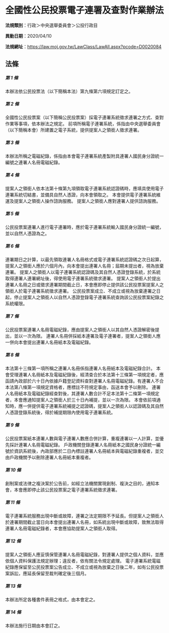# 全國性公民投票電子連署及查對作業辦法

**法規類別**：行政＞中央選舉委員會＞公投行政目

**異動日期**：2020/04/10  

**法規網址**：https://law.moj.gov.tw/LawClass/LawAll.aspx?pcode=D0020084





## 法條
##### 第 1 條
本辦法依公民投票法（以下簡稱本法）第九條第六項規定訂定之。

##### 第 2 條
全國性公民投票案（以下簡稱公民投票案）採電子連署系統徵求連署之方式、查對作業等事項，依本辦法之規定。
前項所稱電子連署系統，係指由中央選舉委員會（以下簡稱本會）所建置之電子系統，提供提案人之領銜人徵求連署。

##### 第 3 條
本辦法所稱之電磁紀錄，係指由本會電子連署系統產製附具連署人國民身分證統一編號之連署人名冊電磁紀錄。

##### 第 4 條
提案人之領銜人依本法第十條第九項領取電子連署系統認證碼時，應填具使用電子連署系統切結書，並備具自然人憑證，向本會領取之。
本會提供電子連署系統維運及提案人之領銜人操作諮詢服務。
提案人之領銜人應對連署人提供諮詢服務。

##### 第 5 條
公民投票案連署人進行電子連署時，應於電子連署系統輸入國民身分證統一編號，並以自然人憑證為之。

##### 第 6 條
連署期日之計算，以最先領取連署人名冊格式或電子連署系統認證碼之次日起算，提案人之領銜人應於六個月內，向本會提出連署人名冊；屆期未提出者，視為放棄連署。
提案人之領銜人以電子連署系統認證碼及其自然人憑證登錄系統，於系統取得連署人連署網址後，得使用電子連署系統徵求連署。
提案人之領銜人於提出連署人名冊之日或徵求連署期間截止日，本會應即停止提供該公民投票案提案人之領銜人於電子連署系統徵求連署。
公民投票案成立、不成立或視為放棄連署之日起，停止提案人之領銜人以自然人憑證登錄電子連署系統查詢該公民投票案紀錄之系統權限。

##### 第 7 條
公民投票案連署人名冊電磁紀錄，應由提案人之領銜人以其自然人憑證解密後提出，並以一次為限。
連署人名冊併採紙本連署及電子連署者，提案人之領銜人應一併向本會提出連署人名冊紙本及電磁紀錄。

##### 第 8 條
本法第十三條第一項所稱之連署人名冊係指連署人名冊紙本及電磁紀錄合計。
本會受理連署人名冊紙本及電磁紀錄後，經清查合於本法第十三條第一項規定者，應函請內政部於六十日內依據戶籍登記資料查對連署人名冊電磁紀錄。有連署人不合本法第八條第一項規定資格者，應標註不符規定事由，函送本會予以刪除。
連署人名冊紙本及電磁紀錄經查對後，其連署人數合計不足本法第十二條第一項規定者，本會應通知提案人之領銜人於三十日內補提，並以一次為限。
本會依前項通知時，應一併提供電子連署系統補提之認證碼，提案人之領銜人以認證碼及其自然人憑證登錄系統後，得於補提期限內使用電子連署系統。

##### 第 9 條
公民投票案紙本連署人數與電子連署人數應合併計算，重複連署以一人計算，並優先採計連署人名冊電磁紀錄。
戶政機關登錄連署人名冊紙本之國民身分證統一編號於資訊系統後，內政部應於二日內標註連署人名冊紙本與電磁紀錄重複者，並交由戶政機關予以刪除連署人名冊紙本重複者。

##### 第 10 條
創制案或法律之複決案於公告前，如經立法機關實現創制、複決之目的，通知本會，本會應即停止該公民投票案之電子連署系統徵求連署。

##### 第 11 條
電子連署系統服務出現中斷或故障，連署之法定期限不予延長。但提案人之領銜人於連署期間截止當日向本會提出連署人名冊，如系統出現中斷或故障，致無法取得連署人名冊電磁紀錄者，本會應協助提案人之領銜人取得。

##### 第 12 條
提案人之領銜人應妥慎保管連署人名冊電磁紀錄，對連署人提供之個人資料，並應依個人資料保護法規定辦理；違反者，依有關法令規定處理。
電子連署系統電磁紀錄應保留至公民投票案公告成立、不成立或視為放棄之日後二年，如有公民投票案訴訟，應延長保留至裁判確定後三個月。

##### 第 13 條
本辦法所定各種書件表冊之格式，由本會定之。

##### 第 14 條
本辦法施行日期由本會訂之。


